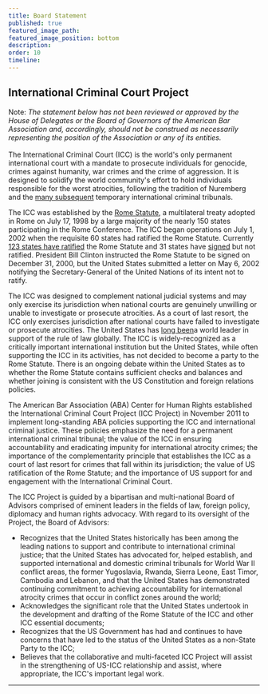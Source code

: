 ```yaml
---
title: Board Statement
published: true
featured_image_path:
featured_image_position: bottom
description:
order: 10
timeline:
---
```


## International Criminal Court Project

Note:&nbsp;*The statement below has not been reviewed or approved by the House of Delegates or the Board of Governors of the American Bar Association and, accordingly, should not be construed as necessarily representing the position of the Association or any of its entities.*<br><br>The International Criminal Court (ICC) is the world's only permanent international court with a mandate to prosecute individuals for genocide, crimes against humanity, war crimes and the crime of aggression. It is designed to solidify the world community's effort to hold individuals responsible for the worst atrocities, following the tradition of Nuremberg and the [many subsequent](https://www.aba-icc.org/about-the-icc/evolution-of-international-criminal-justice/) temporary international criminal tribunals.

The ICC was established by the&nbsp;[Rome Statute](https://www.icc-cpi.int/resource-library/Documents/RS-Eng.pdf), a multilateral treaty adopted in Rome on July 17, 1998 by a large majority of the nearly 150 states participating in the Rome Conference. The ICC began operations on July 1, 2002 when the requisite 60 states had ratified the Rome Statute. Currently [123 states have ratified](https://asp.icc-cpi.int/en_menus/asp/states%20parties/Pages/the%20states%20parties%20to%20the%20rome%20statute.aspx) the Rome Statute and 31 states have [signed](https://treaties.un.org/Pages/ViewDetails.aspx?src=TREATY&amp;mtdsg_no=XVIII-10&amp;chapter=18&amp;clang=_en) but not ratified. President Bill Clinton instructed the Rome Statute to be signed on December 31, 2000, but the United States submitted a letter on May 6, 2002 notifying the Secretary-General of the United Nations of its intent not to ratify.

The ICC was designed to complement national judicial systems and may only exercise its jurisdiction when national courts are genuinely unwilling or unable to investigate or prosecute atrocities. As a court of last resort, the ICC only exercises jurisdiction after national courts have failed to investigate or prosecute atrocities. The United States has [long been](https://www.aba-icc.org/about-the-icc/the-us-icc-relationship/)a world leader in support of the rule of law globally. The ICC is widely-recognized as a critically important international institution but the United States, while often supporting the ICC in its activities, has not decided to become a party to the Rome Statute. There is an ongoing debate within the United States as to whether the Rome Statute contains sufficient checks and balances and whether joining is consistent with the US Constitution and foreign relations policies.

The American Bar Association (ABA) Center for Human Rights established the International Criminal Court Project (ICC Project) in November 2011 to implement long-standing ABA policies supporting the ICC and international criminal justice. These policies emphasize the need for a permanent international criminal tribunal; the value of the ICC in ensuring accountability and eradicating impunity for international atrocity crimes; the importance of the complementarity principle that establishes the ICC as a court of last resort for crimes that fall within its jurisdiction; the value of US ratification of the Rome Statute; and the importance of US support for and engagement with the International Criminal Court.

The ICC Project is guided by a bipartisan and multi-national Board of Advisors comprised of eminent leaders in the fields of law, foreign policy, diplomacy and human rights advocacy. With regard to its oversight of the Project, the Board of Advisors:

* Recognizes that the United States historically has been among the leading nations to support and contribute to international criminal justice; that the United States has advocated for, helped establish, and supported international and domestic criminal tribunals for World War II conflict areas, the former Yugoslavia, Rwanda, Sierra Leone, East Timor, Cambodia and Lebanon, and that the United States has demonstrated continuing commitment to achieving accountability for international atrocity crimes that occur in conflict zones around the world;
* Acknowledges the significant role that the United States undertook in the development and drafting of the Rome Statute of the ICC and other ICC essential documents;
* Recognizes that the US Government has had and continues to have concerns that have led to the status of the United States as a non-State Party to the ICC;
* Believes that the collaborative and multi-faceted ICC Project will assist in the strengthening of US-ICC relationship and assist, where appropriate, the ICC's important legal work.

---
